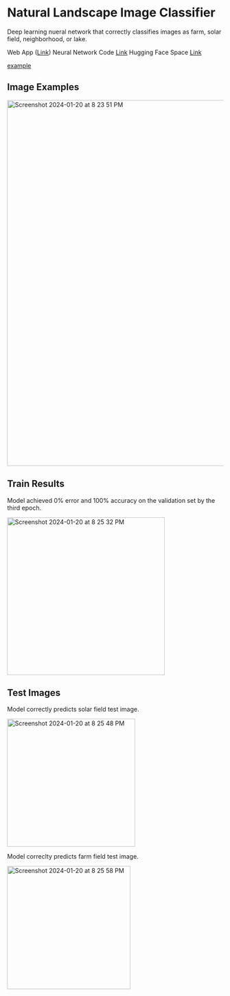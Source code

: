 # Natural Landscape Image Classifier
Deep learning nueral network that correctly classifies images as farm, solar field, neighborhood, or lake.

Web App (<a href='https://kellyshreeve-landscape-image-classifier.hf.space/' target='blank'>Link</a>)
Neural Network Code [Link](https://github.com/kellyshreeve/natural-landscape-image-classifier/blob/main/Natural-Landscape-Image-Classifier.ipynb)
Hugging Face Space [Link](https://huggingface.co/spaces/kellyshreeve/Landscape-Image-Classifier)

<a href="http://example.com/" target="_blank">example</a>

## Image Examples

<img width="852" alt="Screenshot 2024-01-20 at 8 23 51 PM" src="https://github.com/kellyshreeve/farm_vs_solar_img_classifier/assets/109543606/c5560880-9530-4e02-99f4-ad15d7d3b399">

## Train Results

Model achieved 0% error and 100% accuracy on the validation set by the third epoch. 

<img width="367" alt="Screenshot 2024-01-20 at 8 25 32 PM" src="https://github.com/kellyshreeve/farm_vs_solar_img_classifier/assets/109543606/a5d02675-d111-4983-8c73-9641fe606464">

## Test Images

Model correctly predicts solar field test image.

<img width="298" alt="Screenshot 2024-01-20 at 8 25 48 PM" src="https://github.com/kellyshreeve/farm_vs_solar_img_classifier/assets/109543606/b26a5da9-a2eb-4650-b4fa-0895d12e9412">


Model correclty predicts farm field test image.

<img width="287" alt="Screenshot 2024-01-20 at 8 25 58 PM" src="https://github.com/kellyshreeve/farm_vs_solar_img_classifier/assets/109543606/f02e6699-ea4a-41a7-b243-d45dde6724f6">

